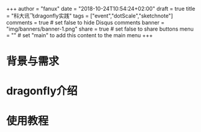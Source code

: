 +++
author = "fanux"
date = "2018-10-24T10:54:24+02:00"
draft = true
title = "科大讯飞dragonfly实践"
tags = ["event","dotScale","sketchnote"]
comments = true     # set false to hide Disqus comments
banner = "img/banners/banner-1.png"
share = true        # set false to share buttons
menu = ""           # set "main" to add this content to the main menu
+++

# 背景与需求

# dragonfly介绍

# 使用教程
